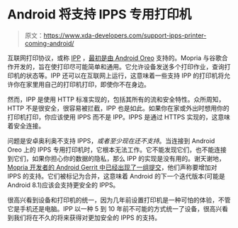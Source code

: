 # Android 将支持 IPPS 专用打印机

> 原文：<https://www.xda-developers.com/support-ipps-printer-coming-android/>

互联网打印协议，或称 [IPP](https://en.wikipedia.org/wiki/Internet_Printing_Protocol) ，[最初是由 Android Oreo](https://www.xda-developers.com/android-oreo-print-service-ipp/) 支持的。Mopria 与谷歌合作开发的，旨在使打印尽可能简单和通用。它允许设备发送多个打印作业，查询打印机的状态等。IPP 还可以在互联网上运行，这意味着一些支持 IPP 的打印机将允许你在家里用自己的打印机打印，即使你不在身边。

然而，IPP 是使用 HTTP 标准实现的，包括其所有的流和安全特性。众所周知，HTTP 不是很安全，很容易被拦截，IPP 也是如此。如果你在家或外出时想用你的打印机打印，你应该使用 IPPS 而不是 IPP。IPPS 是通过 HTTPS 实现的，这意味着安全连接。

问题是安卓奥利奥不支持 IPPS，*或者至少现在还不支持*。当连接到 Android Oreo 上的 IPPS 专用打印机时，它根本无法工作。它不能发现它们，也不能连接到它们，如果你担心你的数据的隐私，那么 IPP 的实现是没有用的。谢天谢地，[Mopria 开发者的 Android Gerrit 中已经出现了一组提交](https://android-review.googlesource.com/#/q/topic:ippsSupport+(status:open+OR+status:merged))，他们声称要增加对 IPPS 的支持。它们被标记为合并，这意味着 Android 的下一个迭代版本(可能是 Android 8.1)应该会支持更安全的 IPPS。

很高兴看到设备和打印机的统一，因为几年前设置打印机是一种可怕的体验，不管它是手机还是电脑。IPP 以一种 5 到 10 年前不可能的方式统一了设备，很高兴看到我们将在不久的将来获得对更加安全的 IPPS 的支持。